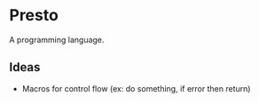 # Presto
A programming language.

## Ideas
* Macros for control flow (ex: do something, if error then return)